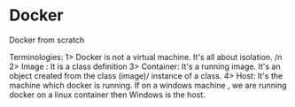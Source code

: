 # Docker
Docker from scratch

Terminologies: 
1> Docker is not a virtual machine. It's all about isolation. /n
2> Image : It is a class definition
3> Container: It's a running image. It's an object created from the class (image)/ instance of a class.
4> Host: It's the machine which docker is running. If on a windows machine , we are running docker on a linux container then Windows is the host. 



